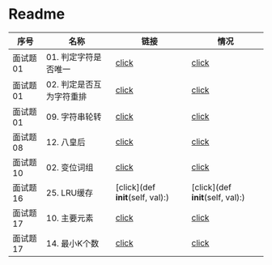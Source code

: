 # Readme

| 序号 | 名称 | 链接 | 情况 |
| -- | -- | -- | -- |
|面试题 01|01. 判定字符是否唯一|[click](https://leetcode-cn.com/problems/is-unique-lcci/)|[click](https://leetcode-cn.com/problems/is-unique-lcci/)|
|面试题 01|02. 判定是否互为字符重排|[click](https://leetcode-cn.com/problems/check-permutation-lcci/)|[click](https://leetcode-cn.com/problems/check-permutation-lcci/)|
|面试题 01|09. 字符串轮转|[click](https://leetcode-cn.com/problems/string-rotation-lcci/)|[click](https://leetcode-cn.com/problems/string-rotation-lcci/)|
|面试题 08|12. 八皇后|[click]()|[click]()|
|面试题 10|02. 变位词组|[click](https://leetcode-cn.com/problems/group-anagrams-lcci/)|[click](https://leetcode-cn.com/problems/group-anagrams-lcci/)|
|面试题 16|25. LRU缓存|[click](def __init__(self, val):)|[click](def __init__(self, val):)|
|面试题 17|10. 主要元素|[click](https://leetcode-cn.com/problems/find-majority-element-lcci/)|[click](https://leetcode-cn.com/problems/find-majority-element-lcci/)|
|面试题 17|14. 最小K个数|[click](https://leetcode-cn.com/problems/smallest-k-lcci/)|[click](https://leetcode-cn.com/problems/smallest-k-lcci/)|